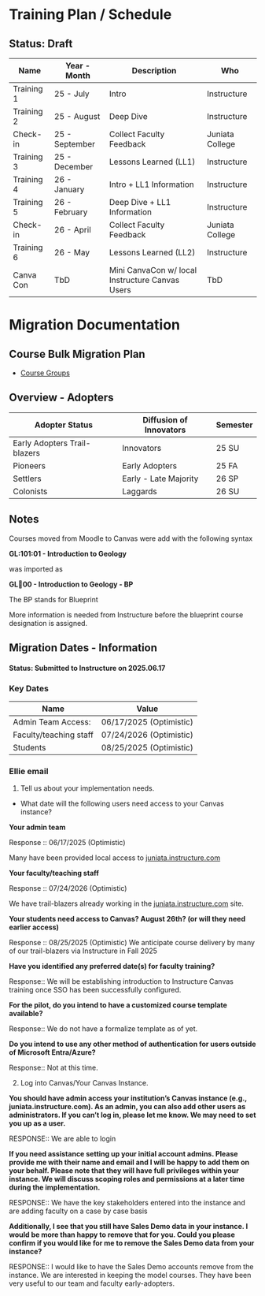 # Training Plan / Schedule

## Status:  Draft 

| Name       | Year - Month   | Description                                     | Who             |
| ---------- | ---------------| ----------------------------------------------- | --------------- | 
| Training 1 | 25 - July      | Intro                                           | Instructure     |
| Training 2 | 25 - August    | Deep Dive                                       | Instructure     |
| Check-in   | 25 - September | Collect Faculty Feedback                        | Juniata College |
| Training 3 | 25 - December  | Lessons Learned (LL1)                           | Instructure     |
| Training 4 | 26 - January   | Intro + LL1 Information                         | Instructure     |
| Training 5 | 26 - February  | Deep Dive + LL1 Information                     | Instructure     |
| Check-in   | 26 - April     | Collect Faculty Feedback                        | Juniata College |
| Training 6 | 26 - May       | Lessons Learned (LL2)                           | Instructure     |
| Canva Con  | TbD            | Mini CanvaCon w/ local Instructure Canvas Users | TbD             |

# Migration Documentation

## Course Bulk Migration Plan

* [Course Groups](crsebulkmigration.md)

## Overview - Adopters

| Adopter Status                | Diffusion of Innovators | Semester  |
| ----------------------------- | ----------------------- | --------  |
| Early Adopters Trail-blazers  | Innovators              | 25 SU     |
| Pioneers                      | Early Adopters          | 25 FA     |
| Settlers                      | Early - Late Majority   | 26 SP     |
| Colonists                     | Laggards                | 26 SU     |

## Notes

Courses moved from Moodle to Canvas were add with the following syntax
 
**GL:101:01 - Introduction to Geology**

was imported as 

**GL:100:00 - Introduction to Geology - BP** 

The BP stands for Blueprint 

More information is needed from Instructure before the blueprint course designation is assigned.

##  Migration Dates - Information 
#### Status:  Submitted to Instructure on 2025.06.17

### Key Dates

| Name                    | Value                    | 
| ----------------------- | ------------------------ | 
| Admin Team Access:      |  06/17/2025 (Optimistic) |
| Faculty/teaching staff  |  07/24/2026 (Optimistic) |
| Students                |  08/25/2025 (Optimistic) |


### Ellie email

1. Tell us about your implementation needs.
* What date will the following users need access to your Canvas instance?

**Your admin team**

Response ::  06/17/2025 (Optimistic)

Many have been provided local access to [juniata.instructure.com](https://juniata.instructure.com)

**Your faculty/teaching staff**

Response :: 07/24/2026 (Optimistic)

We have trail-blazers already working in the  [juniata.instructure.com](https://juniata.instructure.com) site.
 
**Your students need access to Canvas? August 26th? (or will they need earlier access)**

Response ::  08/25/2025 (Optimistic)
We anticipate course delivery by many of our trail-blazers via Instructure in Fall 2025
 
**Have you identified any preferred date(s) for faculty training?**

Response:: We will be establishing introduction to Instructure Canvas training once SSO has been successfully configured.

**For the pilot, do you intend to have a customized course template available?**

Response:: We do not have a formalize template as of yet.

**Do you intend to use any other method of authentication for users outside of Microsoft Entra/Azure?**

Response:: Not at this time.
 
2. Log into Canvas/Your Canvas Instance.

**You should have admin access your institution’s Canvas instance (e.g., juniata.instructure.com). As an admin, you can also add other users as administrators. If you can’t log in, please let me know. We may need to set you up as a user.**
 
RESPONSE::    We are able to login
 
**If you need assistance setting up your initial account admins. Please provide me with their name and email and I will be happy to add them on your behalf. Please note that they will have full privileges within your instance. We will discuss scoping roles and permissions at a later time during the implementation.**
 
RESPONSE::    We have the key stakeholders entered into the instance and are adding faculty on a case by case basis
 
 
**Additionally, I see that you still have Sales Demo data in your instance. I would be more than happy to remove that for you. Could you please confirm if you would like for me to remove the Sales Demo data from your instance?**
 
RESPONSE::  I would like to have the Sales Demo accounts remove from the instance.   We are interested in keeping the model courses.  They have been very useful to our team and faculty early-adopters.



